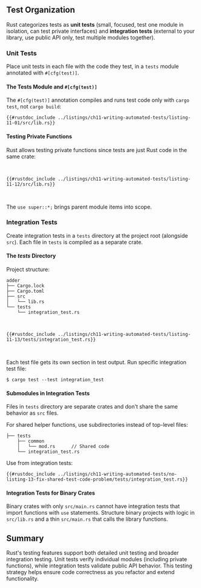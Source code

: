 ## Test Organization

Rust categorizes tests as **unit tests** (small, focused, test one module in isolation, can test private interfaces) and **integration tests** (external to your library, use public API only, test multiple modules together).

### Unit Tests

Place unit tests in each file with the code they test, in a `tests` module annotated with `#[cfg(test)]`.

#### The Tests Module and `#[cfg(test)]`

The `#[cfg(test)]` annotation compiles and runs test code only with `cargo test`, not `cargo build`:

```rust,noplayground
{{#rustdoc_include ../listings/ch11-writing-automated-tests/listing-11-01/src/lib.rs}}
```

#### Testing Private Functions

Rust allows testing private functions since tests are just Rust code in the same crate:

<Listing number="11-12" file-name="src/lib.rs" caption="Testing a private function">

```rust,noplayground
{{#rustdoc_include ../listings/ch11-writing-automated-tests/listing-11-12/src/lib.rs}}
```

</Listing>

The `use super::*;` brings parent module items into scope.

### Integration Tests

Create integration tests in a `tests` directory at the project root (alongside `src`). Each file in `tests` is compiled as a separate crate.

#### The _tests_ Directory

Project structure:
```text
adder
├── Cargo.lock
├── Cargo.toml
├── src
│   └── lib.rs
└── tests
    └── integration_test.rs
```

<Listing number="11-13" file-name="tests/integration_test.rs" caption="Integration test">

```rust,ignore
{{#rustdoc_include ../listings/ch11-writing-automated-tests/listing-11-13/tests/integration_test.rs}}
```

</Listing>

Each test file gets its own section in test output. Run specific integration test file:

```console
$ cargo test --test integration_test
```

#### Submodules in Integration Tests

Files in `tests` directory are separate crates and don't share the same behavior as `src` files. 

For shared helper functions, use subdirectories instead of top-level files:

```text
├── tests
    ├── common
    │   └── mod.rs      // Shared code
    └── integration_test.rs
```

Use from integration tests:

```rust,ignore
{{#rustdoc_include ../listings/ch11-writing-automated-tests/no-listing-13-fix-shared-test-code-problem/tests/integration_test.rs}}
```

#### Integration Tests for Binary Crates

Binary crates with only `src/main.rs` cannot have integration tests that import functions with `use` statements. Structure binary projects with logic in `src/lib.rs` and a thin `src/main.rs` that calls the library functions.

## Summary

Rust's testing features support both detailed unit testing and broader integration testing. Unit tests verify individual modules (including private functions), while integration tests validate public API behavior. This testing strategy helps ensure code correctness as you refactor and extend functionality.
